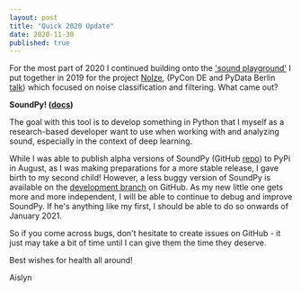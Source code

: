```yaml
---
layout: post
title: "Quick 2020 Update"
date: 2020-11-30
published: true
--- 
```


For the most part of 2020 I continued building onto the <a href="https://notebooks.ai/a-n-rose">'sound playground'</a> I put together in 2019 for the project <a href="https://github.com/pgys/NoIze">NoIze</a>, (PyCon DE and PyData Berlin <a href="https://www.youtube.com/watch?v=BJ0f2x49Imc&feature=youtu.be">talk</a>) which focused on noise classification and filtering. What came out? 

<p style="font-weight: bold;">SoundPy! (<a href="https://aislynrose.bitbucket.io/">docs</a>)</p> 

The goal with this tool is to develop something in Python that I myself as a research-based developer want to use when working with and analyzing sound, especially in the context of deep learning.

While I was able to publish alpha versions of  SoundPy (GitHub <a href="https://github.com/a-n-rose/Python-Sound-Tool">repo</a>) to PyPi in August, as I was making preparations for a more stable release, I gave birth to my second child! However, a less buggy version of SoundPy is available on the <a href="https://github.com/a-n-rose/Python-Sound-Tool/tree/development">development branch</a> on GitHub. As my new little one gets more and more independent, I will be able to continue to debug and improve SoundPy. If he's anything like my first, I should be able to do so onwards of January 2021.

So if you come across bugs, don't hesitate to create issues on GitHub - it just may take a bit of time until I can give them the time they deserve.


Best wishes for health all around! 

Aislyn
